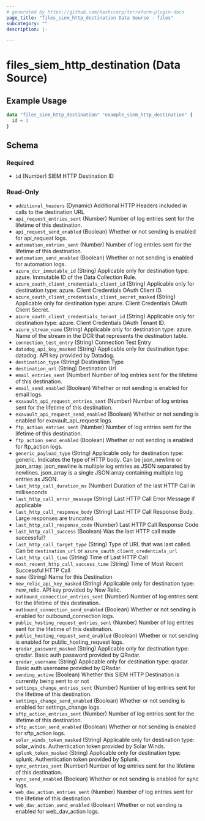```yaml
---
# generated by https://github.com/hashicorp/terraform-plugin-docs
page_title: "files_siem_http_destination Data Source - files"
subcategory: ""
description: |-
  
---
```


# files_siem_http_destination (Data Source)



## Example Usage

```terraform
data "files_siem_http_destination" "example_siem_http_destination" {
  id = 1
}
```

<!-- schema generated by tfplugindocs -->
## Schema

### Required

- `id` (Number) SIEM HTTP Destination ID

### Read-Only

- `additional_headers` (Dynamic) Additional HTTP Headers included in calls to the destination URL
- `api_request_entries_sent` (Number) Number of log entries sent for the lifetime of this destination.
- `api_request_send_enabled` (Boolean) Whether or not sending is enabled for api_request logs.
- `automation_entries_sent` (Number) Number of log entries sent for the lifetime of this destination.
- `automation_send_enabled` (Boolean) Whether or not sending is enabled for automation logs.
- `azure_dcr_immutable_id` (String) Applicable only for destination type: azure. Immutable ID of the Data Collection Rule.
- `azure_oauth_client_credentials_client_id` (String) Applicable only for destination type: azure. Client Credentials OAuth Client ID.
- `azure_oauth_client_credentials_client_secret_masked` (String) Applicable only for destination type: azure. Client Credentials OAuth Client Secret.
- `azure_oauth_client_credentials_tenant_id` (String) Applicable only for destination type: azure. Client Credentials OAuth Tenant ID.
- `azure_stream_name` (String) Applicable only for destination type: azure. Name of the stream in the DCR that represents the destination table.
- `connection_test_entry` (String) Connection Test Entry
- `datadog_api_key_masked` (String) Applicable only for destination type: datadog. API key provided by Datadog.
- `destination_type` (String) Destination Type
- `destination_url` (String) Destination Url
- `email_entries_sent` (Number) Number of log entries sent for the lifetime of this destination.
- `email_send_enabled` (Boolean) Whether or not sending is enabled for email logs.
- `exavault_api_request_entries_sent` (Number) Number of log entries sent for the lifetime of this destination.
- `exavault_api_request_send_enabled` (Boolean) Whether or not sending is enabled for exavault_api_request logs.
- `ftp_action_entries_sent` (Number) Number of log entries sent for the lifetime of this destination.
- `ftp_action_send_enabled` (Boolean) Whether or not sending is enabled for ftp_action logs.
- `generic_payload_type` (String) Applicable only for destination type: generic. Indicates the type of HTTP body. Can be json_newline or json_array. json_newline is multiple log entries as JSON separated by newlines. json_array is a single JSON array containing multiple log entries as JSON.
- `last_http_call_duration_ms` (Number) Duration of the last HTTP Call in milliseconds
- `last_http_call_error_message` (String) Last HTTP Call Error Message if applicable
- `last_http_call_response_body` (String) Last HTTP Call Response Body. Large responses are truncated.
- `last_http_call_response_code` (Number) Last HTTP Call Response Code
- `last_http_call_success` (Boolean) Was the last HTTP call made successful?
- `last_http_call_target_type` (String) Type of URL that was last called. Can be `destination_url` or `azure_oauth_client_credentials_url`
- `last_http_call_time` (String) Time of Last HTTP Call
- `most_recent_http_call_success_time` (String) Time of Most Recent Successful HTTP Call
- `name` (String) Name for this Destination
- `new_relic_api_key_masked` (String) Applicable only for destination type: new_relic. API key provided by New Relic.
- `outbound_connection_entries_sent` (Number) Number of log entries sent for the lifetime of this destination.
- `outbound_connection_send_enabled` (Boolean) Whether or not sending is enabled for outbound_connection logs.
- `public_hosting_request_entries_sent` (Number) Number of log entries sent for the lifetime of this destination.
- `public_hosting_request_send_enabled` (Boolean) Whether or not sending is enabled for public_hosting_request logs.
- `qradar_password_masked` (String) Applicable only for destination type: qradar. Basic auth password provided by QRadar.
- `qradar_username` (String) Applicable only for destination type: qradar. Basic auth username provided by QRadar.
- `sending_active` (Boolean) Whether this SIEM HTTP Destination is currently being sent to or not
- `settings_change_entries_sent` (Number) Number of log entries sent for the lifetime of this destination.
- `settings_change_send_enabled` (Boolean) Whether or not sending is enabled for settings_change logs.
- `sftp_action_entries_sent` (Number) Number of log entries sent for the lifetime of this destination.
- `sftp_action_send_enabled` (Boolean) Whether or not sending is enabled for sftp_action logs.
- `solar_winds_token_masked` (String) Applicable only for destination type: solar_winds. Authentication token provided by Solar Winds.
- `splunk_token_masked` (String) Applicable only for destination type: splunk. Authentication token provided by Splunk.
- `sync_entries_sent` (Number) Number of log entries sent for the lifetime of this destination.
- `sync_send_enabled` (Boolean) Whether or not sending is enabled for sync logs.
- `web_dav_action_entries_sent` (Number) Number of log entries sent for the lifetime of this destination.
- `web_dav_action_send_enabled` (Boolean) Whether or not sending is enabled for web_dav_action logs.
